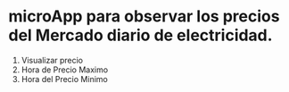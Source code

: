 # microApp para observar los precios del Mercado diario de electricidad.

1. Visualizar precio
2. Hora de Precio Maximo
3. Hora del Precio Minimo
